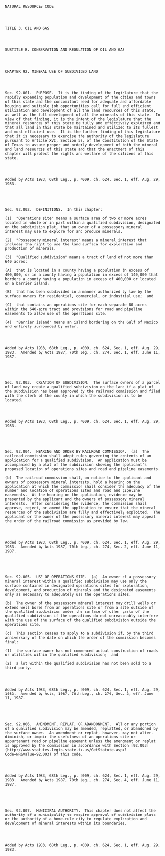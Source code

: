 ﻿
    
    
    	
    					
    
    
    NATURAL RESOURCES CODE
    
      
    
    
    TITLE 3. OIL AND GAS
    
      
    
    
    SUBTITLE B. CONSERVATION AND REGULATION OF OIL AND GAS
    
      
    
    
    CHAPTER 92. MINERAL USE OF SUBDIVIDED LAND
    
      
    
    
    Sec. 92.001.  PURPOSE.  It is the finding of the legislature that the rapidly expanding population and development of the cities and towns of this state and the concomitant need for adequate and affordable housing and suitable job opportunities call for full and efficient utilization and development of all the land resources of this state, as well as the full development of all the minerals of this state.  In view of that finding, it is the intent of the legislature that the mineral resources of this state be fully and effectively exploited and that all land in this state be maintained and utilized to its fullest and most efficient use.  It is the further finding of this legislature that it is necessary to exercise the authority of the legislature pursuant to Article XVI, Section 59, of the Constitution of the State of Texas to assure proper and orderly development of both the mineral and land resources of this state and that the enactment of this chapter will protect the rights and welfare of the citizens of this state.
    
    
    
    
    Added by Acts 1983, 68th Leg., p. 4009, ch. 624, Sec. 1, eff. Aug. 29, 1983.
    
    
    
    
    
    Sec. 92.002.  DEFINITIONS.  In this chapter:
    
    (1)  "Operations site" means a surface area of two or more acres located in whole or in part within a qualified subdivision, designated on the subdivision plat, that an owner of a possessory mineral interest may use to explore for and produce minerals.
    
    (2)  "Possessory mineral interest" means a mineral interest that includes the right to use the land surface for exploration and production of minerals.
    
    (3)  "Qualified subdivision" means a tract of land of not more than 640 acres:
    
    (A)  that is located in a county having a population in excess of 400,000, or in a county having a population in excess of 140,000 that borders a county having a population in excess of 400,000 or located on a barrier island;
    
    (B)  that has been subdivided in a manner authorized by law by the surface owners for residential, commercial, or industrial use;  and
    
    (C)  that contains an operations site for each separate 80 acres within the 640-acre tract and provisions for road and pipeline easements to allow use of the operations site.
    
    (4)  "Barrier island" means an island bordering on the Gulf of Mexico and entirely surrounded by water.
    
    
    
    
    Added by Acts 1983, 68th Leg., p. 4009, ch. 624, Sec. 1, eff. Aug. 29, 1983.  Amended by Acts 1987, 70th Leg., ch. 274, Sec. 1, eff. June 11, 1987.
    
    
    
    
    
    Sec. 92.003.  CREATION OF SUBDIVISION.  The surface owners of a parcel of land may create a qualified subdivision on the land if a plat of the subdivision has been approved by the railroad commission and filed with the clerk of the county in which the subdivision is to be located.
    
    
    
    
    Added by Acts 1983, 68th Leg., p. 4009, ch. 624, Sec. 1, eff. Aug. 29, 1983.
    
    
    
    
    
    Sec. 92.004.  HEARING AND ORDER BY RAILROAD COMMISSION.  (a)  The railroad commission shall adopt rules governing the contents of an application for a qualified subdivision.  An application must be accompanied by a plat of the subdivision showing the applicant's proposed location of operations sites and road and pipeline easements.
    
    (b)  The railroad commission shall, on notice to the applicant and owners of possessory mineral interests, hold a hearing on the application at which the commission shall consider the adequacy of the number and location of operations sites and road and pipeline easements.  At the hearing on the application, evidence may be presented by the applicant and the owners of possessory mineral interests.  After considering the evidence, the commission shall approve, reject, or amend the application to ensure that the mineral resources of the subdivision are fully and effectively exploited.  The applicant or the owner of the possessory mineral interest may appeal the order of the railroad commission as provided by law.
    
    
    
    
    Added by Acts 1983, 68th Leg., p. 4009, ch. 624, Sec. 1, eff. Aug. 29, 1983.  Amended by Acts 1987, 70th Leg., ch. 274, Sec. 2, eff. June 11, 1987.
    
    
    
    
    
    Sec. 92.005.  USE OF OPERATIONS SITE.  (a)  An owner of a possessory mineral interest within a qualified subdivision may use only the surface contained in designated operations sites for exploration, development, and production of minerals and the designated easements only as necessary to adequately use the operations sites.
    
    (b)  The owner of the possessory mineral interest may drill wells or extend well bores from an operations site or from a site outside of the qualified subdivision under the surface of other parts of the qualified subdivision if the operations do not unreasonably interfere with the use of the surface of the qualified subdivision outside the operations site.
    
    (c)  This section ceases to apply to a subdivision if, by the third anniversary of the date on which the order of the commission becomes final:
    
    (1)  the surface owner has not commenced actual construction of roads or utilities within the qualified subdivision;  and
    
    (2)  a lot within the qualified subdivision has not been sold to a third party.
    
    
    
    
    Added by Acts 1983, 68th Leg., p. 4009, ch. 624, Sec. 1, eff. Aug. 29, 1983.  Amended by Acts, 1987, 70th Leg., ch. 274, Sec. 3, eff. June 11, 1987.
    
    
    
    
    
    Sec. 92.006.  AMENDMENT, REPLAT, OR ABANDONMENT.  All or any portion of a qualified subdivision may be amended, replatted, or abandoned by the surface owner.  An amendment or replat, however, may not alter, diminish, or impair the usefulness of an operations site or appurtenant road or pipeline easement unless the amendment or replat is approved by the commission in accordance with Section [92.003](http://www.statutes.legis.state.tx.us/GetStatute.aspx?Code=NR&Value=92.003) of this code.
    
    
    
    
    Added by Acts 1983, 68th Leg., p. 4009, ch. 624, Sec. 1, eff. Aug. 29, 1983.  Amended by Acts 1987, 70th Leg., ch. 274, Sec. 4, eff. June 11, 1987.
    
    
    
    
    
    Sec. 92.007.  MUNICIPAL AUTHORITY.  This chapter does not affect the authority of a municipality to require approval of subdivision plats or the authority of a home-rule city to regulate exploration and development of mineral interests within its boundaries.
    
    
    
    
    Added by Acts 1983, 68th Leg., p. 4009, ch. 624, Sec. 1, eff. Aug. 29, 1983.
    
    
    
    
    				
